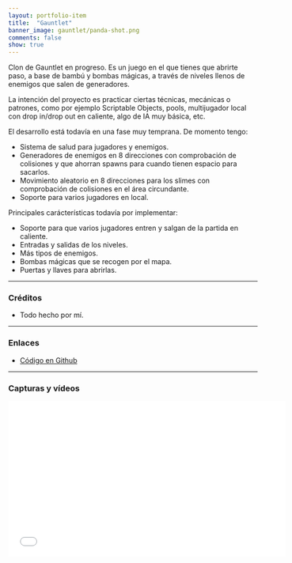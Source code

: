 ```yaml
---
layout: portfolio-item
title:  "Gauntlet"
banner_image: gauntlet/panda-shot.png
comments: false
show: true
---
```


Clon de Gauntlet en progreso. Es un juego en el que tienes que abrirte paso, a base de bambú y bombas mágicas, a través de niveles llenos de enemigos que salen de generadores.

La intención del proyecto es practicar ciertas técnicas, mecánicas o patrones, como por ejemplo Scriptable Objects, pools, multijugador local con drop in/drop out en caliente, algo de IA muy básica, etc. 


El desarrollo está todavía en una fase muy temprana. De momento tengo:

* Sistema de salud para jugadores y enemigos.
* Generadores de enemigos en 8 direcciones con comprobación de colisiones y que ahorran spawns para cuando tienen espacio para sacarlos.
* Movimiento aleatorio en 8 direcciones para los slimes con comprobación de colisiones en el área circundante.
* Soporte para varios jugadores en local.


Principales carácterísticas todavía por implementar:

* Soporte para que varios jugadores entren y salgan de la partida en caliente.
* Entradas y salidas de los niveles.
* Más tipos de enemigos.
* Bombas mágicas que se recogen por el mapa.
* Puertas y llaves para abrirlas.

---

### Créditos
* Todo hecho por mí.

---

### Enlaces
* [Código en Github](https://github.com/txotxopue/tapa)

---

### Capturas y vídeos
<iframe width="560" height="315" src="//www.youtube.com/embed/nGWJQCvmHOE" frameborder="0" allowfullscreen></iframe>

